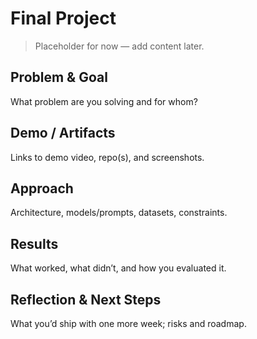# Final Project

> Placeholder for now — add content later.

## Problem & Goal
What problem are you solving and for whom?

## Demo / Artifacts
Links to demo video, repo(s), and screenshots.

## Approach
Architecture, models/prompts, datasets, constraints.

## Results
What worked, what didn’t, and how you evaluated it.

## Reflection & Next Steps
What you’d ship with one more week; risks and roadmap.
